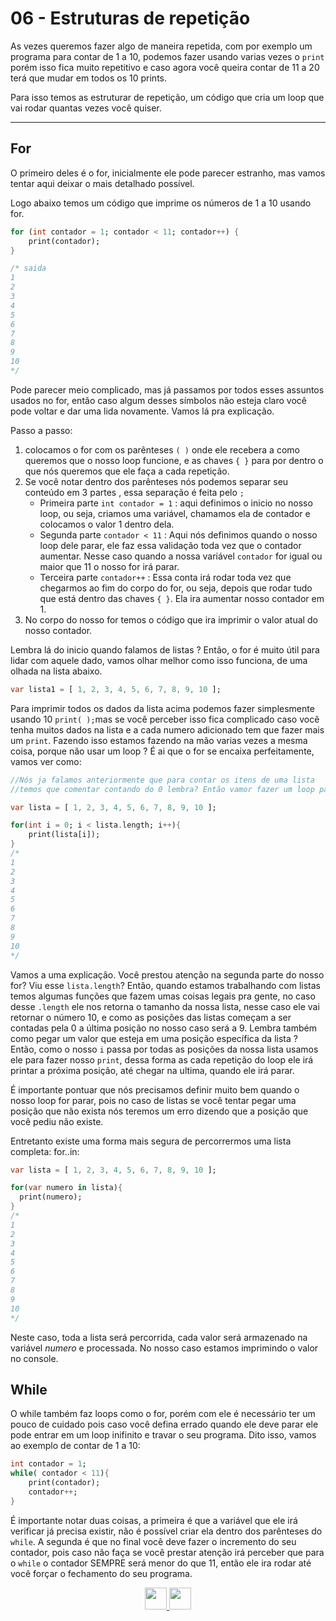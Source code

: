 # 06 - Estruturas de repetição

As vezes queremos fazer algo de maneira repetida, com por exemplo um programa para contar de 1 a 10, podemos fazer usando varias vezes o `print` porém isso fica muito repetitivo e caso agora você queira contar de 11 a 20 terá que mudar em todos os 10 prints.

Para isso temos as estruturar de repetição, um código que cria um loop que vai rodar quantas vezes você quiser.

---

## For

O primeiro deles é o for, inicialmente ele pode parecer estranho, mas vamos tentar aqui deixar o mais detalhado possível.

Logo abaixo temos um código que imprime os números de 1 a 10 usando for.

```dart
for (int contador = 1; contador < 11; contador++) {
    print(contador);
}

/* saida
1
2
3
4
5
6
7
8
9
10
*/
```

Pode parecer meio complicado, mas já passamos por todos esses assuntos usados no for, então caso algum desses símbolos não esteja claro você pode voltar e dar uma lida novamente. Vamos lá pra explicação.

Passo a passo:

1. colocamos o for com os parênteses `( )` onde ele recebera a como queremos que o nosso loop funcione, e as chaves `{ }` para por dentro o que nós queremos que ele faça a cada repetição.
2. Se você notar dentro dos parênteses nós podemos separar seu conteúdo em 3 partes , essa separação é feita pelo `;`
   - Primeira parte `int contador = 1` : aqui definimos o inicio no nosso loop, ou seja, criamos uma variável, chamamos ela de contador e colocamos o valor 1 dentro dela.
   - Segunda parte `contador < 11` : Aqui nós definimos quando o nosso loop dele parar, ele faz essa validação toda vez que o contador aumentar. Nesse caso quando a nossa variável `contador` for igual ou maior que 11 o nosso for irá parar.
   - Terceira parte `contador++` : Essa conta irá rodar toda vez que chegarmos ao fim do corpo do for, ou seja, depois que rodar tudo que está dentro das chaves `{ }`. Ela ira aumentar nosso contador em 1.
3. No corpo do nosso for temos o código que ira imprimir o valor atual do nosso contador.

Lembra lá do inicio quando falamos de listas ? Então, o for é muito útil para lidar com aquele dado, vamos olhar melhor como isso funciona, de uma olhada na lista abaixo.

```dart
var lista1 = [ 1, 2, 3, 4, 5, 6, 7, 8, 9, 10 ];
```

Para imprimir todos os dados da lista acima podemos fazer simplesmente usando 10 `print( );`mas se você perceber isso fica complicado caso você tenha muitos dados na lista e a cada numero adicionado tem que fazer mais um `print`. Fazendo isso estamos fazendo na mão varias vezes a mesma coisa, porque não usar um loop ? É ai que o for se encaixa perfeitamente, vamos ver como:

```dart
//Nós ja falamos anteriormente que para contar os itens de uma lista
//temos que comentar contando do 0 lembra? Então vamor fazer um loop para isso

var lista = [ 1, 2, 3, 4, 5, 6, 7, 8, 9, 10 ];

for(int i = 0; i < lista.length; i++){
	print(lista[i]);
}
/*
1
2
3
4
5
6
7
8
9
10
*/
```

Vamos a uma explicação. Você prestou atenção na segunda parte do nosso for? Viu esse `lista.length`? Então, quando estamos trabalhando com listas temos algumas funções que fazem umas coisas legais pra gente, no caso desse `.length` ele nos retorna o tamanho da nossa lista, nesse caso ele vai retornar o número 10, e como as posições das listas começam a ser contadas pela 0 a última posição no nosso caso será a 9. Lembra também como pegar um valor que esteja em uma posição específica da lista ? Então, como o nosso `i` passa por todas as posições da nossa lista usamos ele para fazer nosso `print`, dessa forma as cada repetição do loop ele irá printar a próxima posição, até chegar na ultima, quando ele irá parar.

É importante pontuar que nós precisamos definir muito bem quando o nosso loop for parar, pois no caso de listas se você tentar pegar uma posição que não exista nós teremos um erro dizendo que a posição que você pediu não existe.

Entretanto existe uma forma mais segura de percorrermos uma lista completa: for..in:

```dart
var lista = [ 1, 2, 3, 4, 5, 6, 7, 8, 9, 10 ];

for(var numero in lista){
  print(numero);
}
/*
1
2
3
4
5
6
7
8
9
10
*/
```

Neste caso, toda a lista será percorrida, cada valor será armazenado na variável *numero* e processada. No nosso caso estamos imprimindo o valor no console.

## While

O while também faz loops como o for, porém com ele é necessário ter um pouco de cuidado pois caso você defina errado quando ele deve parar ele pode entrar em um loop inifinito e travar o seu programa. Dito isso, vamos ao exemplo de contar de 1 a 10:

```dart
int contador = 1;
while( contador < 11){
	print(contador);
	contador++;
}
```

É importante notar duas coisas, a primeira é que a variável que ele irá verificar já precisa existir, não é possível criar ela dentro dos parênteses do `while`. A segunda é que no final você deve fazer o incremento do seu contador, pois caso não faça se você prestar atenção irá perceber que para o `while` o contador SEMPRE será menor do que 11, então ele ira rodar até você forçar o fechamento do seu programa.

<p align="center">
  <a href="05-EstruturasCondicionais.md">
    <img src="../../4noobsAssets/anterior.svg" height=35>
  </a>
  <a href="07-Funcoes.md">
    <img src="../../4noobsAssets/proximo.svg" height=35>
  </a>
</p>
